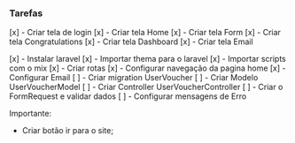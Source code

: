 ### Tarefas

[x] - Criar tela de login
[x] - Criar tela Home
[x] - Criar tela Form
[x] - Criar tela Congratulations
[x] - Criar tela Dashboard
[x] - Criar tela Email

[x] - Instalar laravel
[x] - Importar thema para o laravel
[x] - Importar scripts com o mix
[x] - Criar rotas
[x] - Configurar navegação da pagina home
[x] - Configurar Email
[ ] - Criar migration UserVoucher
[ ] - Criar Modelo UserVoucherModel
[ ] - Criar Controller UserVoucherController
[ ] - Criar o FormRequest e validar dados
[ ] - Configurar mensagens de Erro

Importante:

- Criar botão ir para o site;
